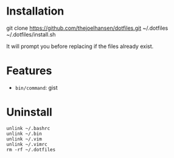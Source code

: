 # Installation

git clone https://github.com/thejoelhansen/dotfiles.git ~/.dotfiles
~/.dotfiles/install.sh

It will prompt you before replacing if the files already exist.

# Features

- `bin/command`: gist 

# Uninstall

```
unlink ~/.bashrc
unlink ~/.bin
unlink ~/.vim
unlink ~/.vimrc
rm -rf ~/.dotfiles
```

